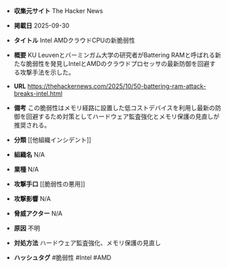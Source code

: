 - **収集元サイト**
The Hacker News

- **掲載日**
2025-09-30

- **タイトル**
Intel AMDクラウドCPUの新脆弱性

- **概要**
KU Leuvenとバーミンガム大学の研究者がBattering RAMと呼ばれる新たな脆弱性を発見しIntelとAMDのクラウドプロセッサの最新防御を回避する攻撃手法を示した。

- **URL**
https://thehackernews.com/2025/10/50-battering-ram-attack-breaks-intel.html

- **備考**
この脆弱性はメモリ経路に設置した低コストデバイスを利用し最新の防御を回避するため対策としてハードウェア監査強化とメモリ保護の見直しが推奨される。

- **分類**
[[他組織インシデント]]

- **組織名**
N/A

- **業種**
N/A

- **攻撃手口**
[[脆弱性の悪用]]

- **攻撃影響**
N/A

- **脅威アクター**
N/A

- **原因**
不明

- **対処方法**
ハードウェア監査強化、メモリ保護の見直し

- **ハッシュタグ**
#脆弱性 #Intel #AMD
